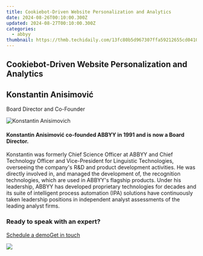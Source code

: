 ```yaml
---
title: Cookiebot-Driven Website Personalization and Analytics
date: 2024-08-26T00:10:00.300Z
updated: 2024-08-27T00:10:00.300Z
categories:
  - abbyy
thumbnail: https://thmb.techidaily.com/13fc80b5d967307ffa59212655cd04104762f09d1a6a2f19734cf5d213e7a224.jpg
---
```


## Cookiebot-Driven Website Personalization and Analytics

## Konstantin Anisimović

Board Director and Co-Founder

![Konstantin Anisimovich](https://content.abbyy.com/-/media/project/abbyy/abbyy/company/management/headshots/cards-headshots/1486x836-konstantin-anisimovich.jpg?h=836&iar=0&w=1486)

#### Konstantin Anisimović co-founded ABBYY in 1991 and is now a Board Director.

Konstantin was formerly Chief Science Officer at ABBYY and Chief Technology Officer and Vice-President for Linguistic Technologies, overseeing the company's R&D and product development activities. He was directly involved in, and managed the development of, the recognition technologies, which are used in ABBYY's flagship products. Under his leadership, ABBYY has developed proprietary technologies for decades and its suite of intelligent process automation (IPA) solutions have continuously taken leadership positions in independent analyst assessments of the leading analyst firms.

### Ready to speak with an expert?

[Schedule a demo](https://tools.techidaily.com/abbyy/products/)[Get in touch](https://tools.techidaily.com/abbyy/products/)

<ins class="adsbygoogle"
     style="display:block"
     data-ad-format="autorelaxed"
     data-ad-client="ca-pub-7571918770474297"
     data-ad-slot="1223367746"></ins>



<ins class="adsbygoogle"
     style="display:block"
     data-ad-client="ca-pub-7571918770474297"
     data-ad-slot="8358498916"
     data-ad-format="auto"
     data-full-width-responsive="true"></ins>

<!-- affiliate ads begin -->
<a href="https://shop.manycam.com/order/checkout.php?PRODS=17729331&QTY=1&AFFILIATE=108875&CART=1"><img src="https://secure.avangate.com/images/merchant/8230bea7d54bcdf99cdfe85cb07313d5/mcaffbanner600x500.png" border="0"></a>
<!-- affiliate ads end -->

